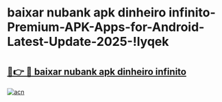 # baixar nubank apk dinheiro infinito-Premium-APK-Apps-for-Android-Latest-Update-2025-!lyqek

# <h2><a href="https://googleone.com">🔗👉 🔴 baixar nubank apk dinheiro infinito</a></h2>

[![acn](https://github.com/user-attachments/assets/0f9c940e-d8b0-45ae-aac7-cd30a18b3e1c)](https://googleone.com)

